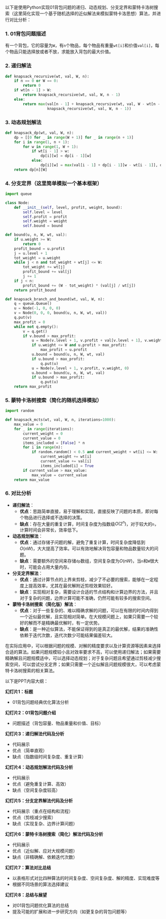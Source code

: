 以下是使用Python实现01背包问题的递归、动态规划、分支定界和蒙特卡洛树搜索（这里简化实现一个基于随机选择的近似解法来模拟蒙特卡洛思想）算法，并进行对比分析：

### 1. 01背包问题描述
有一个背包，它的容量为`W`，有`n`个物品，每个物品有重量`wt[i]`和价值`val[i]`，每个物品只能选择放或者不放，求能放入背包的最大价值。

### 2. 递归解法
```python
def knapsack_recursive(wt, val, W, n):
    if n == 0 or W == 0:
        return 0
    if wt[n - 1] > W:
        return knapsack_recursive(wt, val, W, n - 1)
    else:
        return max(val[n - 1] + knapsack_recursive(wt, val, W - wt[n - 1], n - 1),
                   knapsack_recursive(wt, val, W, n - 1))
```

### 3. 动态规划解法
```python
def knapsack_dp(wt, val, W, n):
    dp = [[0 for _ in range(W + 1)] for _ in range(n + 1)]
    for i in range(1, n + 1):
        for w in range(1, W + 1):
            if wt[i - 1] > w:
                dp[i][w] = dp[i - 1][w]
            else:
                dp[i][w] = max(val[i - 1] + dp[i - 1][w - wt[i - 1]], dp[i - 1][w])
    return dp[n][W]
```

### 4. 分支定界（这里简单模拟一个基本框架）
```python
import queue

class Node:
    def __init__(self, level, profit, weight, bound):
        self.level = level
        self.profit = profit
        self.weight = weight
        self.bound = bound

def bound(u, n, W, wt, val):
    if u.weight >= W:
        return 0
    profit_bound = u.profit
    j = u.level + 1
    tot_weight = u.weight
    while j < n and tot_weight + wt[j] <= W:
        tot_weight += wt[j]
        profit_bound += val[j]
        j += 1
    if j < n:
        profit_bound += (W - tot_weight) * (val[j] / wt[j])
    return profit_bound

def knapsack_branch_and_bound(wt, val, W, n):
    q = queue.Queue()
    u = Node(-1, 0, 0, 0)
    v = Node(0, 0, 0, bound(u, n, W, wt, val))
    q.put(v)
    max_profit = 0
    while not q.empty():
        v = q.get()
        if v.bound > max_profit:
            u = Node(v.level + 1, v.profit + val[v.level + 1], v.weight + wt[v.level + 1], 0)
            if u.weight <= W and u.profit > max_profit:
                max_profit = u.profit
            u.bound = bound(u, n, W, wt, val)
            if u.bound > max_profit:
                q.put(u)
            u = Node(v.level + 1, v.profit, v.weight, 0)
            u.bound = bound(u, n, W, wt, val)
            if u.bound > max_profit:
                q.put(u)
    return max_profit
```

### 5. 蒙特卡洛树搜索（简化的随机选择模拟）
```python
import random

def knapsack_mcts(wt, val, W, n, iterations=1000):
    max_value = 0
    for _ in range(iterations):
        current_weight = 0
        current_value = 0
        items_included = [False] * n
        for i in range(n):
            if random.random() < 0.5 and current_weight + wt[i] <= W:
                current_weight += wt[i]
                current_value += val[i]
                items_included[i] = True
        if current_value > max_value:
            max_value = current_value
    return max_value
```

### 6. 对比分析
- **递归解法**：
    - **优点**：思路简单直接，易于理解和实现，直接反映了问题的本质，即对每个物品进行选择或不选择的决策。
    - **缺点**：存在大量的重复计算，时间复杂度为指数级$O(2^n)$，对于较大的`n`，计算时间会非常长，效率低下。
- **动态规划解法**：
    - **优点**：通过存储子问题的解，避免了重复计算，时间复杂度降低到$O(nW)$，大大提高了效率。可以有效地解决背包容量和物品数量较大的问题。
    - **缺点**：需要额外的空间来存储`dp`数组，空间复杂度为$O(nW)$，当`n`和`W`很大时，可能会占用大量内存。
- **分支定界解法**：
    - **优点**：通过计算节点的上界来剪枝，减少了不必要的搜索，能够在一定程度上提高效率，尤其在最优解附近剪枝效果较好。
    - **缺点**：实现相对复杂，需要设计合适的节点结构和计算边界的方法，并且对于复杂的问题，边界计算可能不准确，仍然可能有较多的搜索空间。
- **蒙特卡洛树搜索（简化版）解法**：
    - **优点**：对于一些复杂的、难以精确求解的问题，可以在有限的时间内得到一个近似最优解，且实现相对简单。在大规模问题上，如果只需要一个较好的解而不是精确最优解时，有一定优势。
    - **缺点**：是一种近似算法，不能保证得到的是真正的最优解，结果的准确性依赖于迭代次数，迭代次数少可能结果偏差较大。

在实际应用中，可以根据问题的规模、对解的精度要求以及计算资源等因素来选择合适的算法。如果问题规模较小且对效率要求不高，可以使用递归解法；如果需要精确解且问题规模适中，可以选择动态规划；对于复杂问题且希望通过剪枝减少搜索空间，可以尝试分支定界；如果只需要一个近似解且问题规模很大，可以考虑蒙特卡洛树搜索的相关算法。

以下是PPT内容大纲：

**幻灯片1：标题**
- 01背包问题经典优化算法分析

**幻灯片2：01背包问题介绍**
- 问题描述（背包容量、物品重量和价值、目标）

**幻灯片3：递归解法代码及分析**
- 代码展示
- 优点（简单直观）
- 缺点（指数级时间复杂度、重复计算）

**幻灯片4：动态规划解法代码及分析**
- 代码展示
- 优点（避免重复计算、高效）
- 缺点（空间复杂度较高）

**幻灯片5：分支定界解法代码及分析**
- 代码展示（重点在结构和流程）
- 优点（剪枝减少搜索）
- 缺点（实现复杂、边界计算问题）

**幻灯片6：蒙特卡洛树搜索（简化）解法代码及分析**
- 代码展示
- 优点（近似解、应对大规模问题）
- 缺点（非精确解、依赖迭代次数）

**幻灯片7：算法对比总结**
- 以表格形式对比四种算法的时间复杂度、空间复杂度、解的精度、实现难度等
- 根据不同场景的算法选择建议

**幻灯片8：总结与展望**
- 对01背包问题优化算法的总结
- 提及可能的扩展和进一步研究方向（如更复杂的背包问题等）